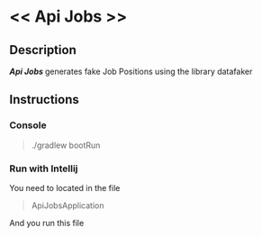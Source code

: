 <h1> << Api Jobs >> </h1>

<h2> Description </h2>
<p> <b><i>Api Jobs </i></b> generates fake Job Positions using the library datafaker</p>


<h2> Instructions </h2>

<h3> Console </h3>

<blockquote>
  ./gradlew bootRun
</blockquote>

<h3> Run with Intellij </h3>

<p>You need to located in the file</p>
<blockquote>ApiJobsApplication</blockquote>
<p>And you run this file</p>
